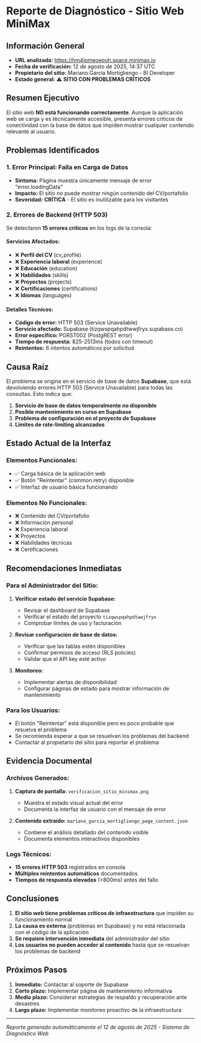 # Reporte de Diagnóstico - Sitio Web MiniMax

## Información General
- **URL analizada:** https://hm4jpmeoepoh.space.minimax.io
- **Fecha de verificación:** 12 de agosto de 2025, 14:37 UTC
- **Propietario del sitio:** Mariano García Mortigliengo - BI Developer
- **Estado general:** ⚠️ **SITIO CON PROBLEMAS CRÍTICOS**

## Resumen Ejecutivo

El sitio web **NO está funcionando correctamente**. Aunque la aplicación web se carga y es técnicamente accesible, presenta errores críticos de conectividad con la base de datos que impiden mostrar cualquier contenido relevante al usuario.

## Problemas Identificados

### 1. Error Principal: Falla en Carga de Datos
- **Síntoma:** Página muestra únicamente mensaje de error "error.loadingData"
- **Impacto:** El sitio no puede mostrar ningún contenido del CV/portafolio
- **Severidad:** **CRÍTICA** - El sitio es inutilizable para los visitantes

### 2. Errores de Backend (HTTP 503)
Se detectaron **15 errores críticos** en los logs de la consola:

#### Servicios Afectados:
- ❌ **Perfil del CV** (cv_profile)
- ❌ **Experiencia laboral** (experience) 
- ❌ **Educación** (education)
- ❌ **Habilidades** (skills)
- ❌ **Proyectos** (projects)
- ❌ **Certificaciones** (certifications)
- ❌ **Idiomas** (languages)

#### Detalles Técnicos:
- **Código de error:** HTTP 503 (Service Unavailable)
- **Servicio afectado:** Supabase (tizqwspqahpdtwwjfryx.supabase.co)
- **Error específico:** PGRST002 (PostgREST error)
- **Tiempo de respuesta:** 825-2513ms (todos con timeout)
- **Reintentos:** 6 intentos automáticos por solicitud

## Causa Raíz

El problema se origina en el servicio de base de datos **Supabase**, que está devolviendo errores HTTP 503 (Service Unavailable) para todas las consultas. Esto indica que:

1. **Servicio de base de datos temporalmente no disponible**
2. **Posible mantenimiento en curso en Supabase**
3. **Problema de configuración en el proyecto de Supabase**
4. **Límites de rate-limiting alcanzados**

## Estado Actual de la Interfaz

### Elementos Funcionales:
- ✅ Carga básica de la aplicación web
- ✅ Botón "Reintentar" (common.retry) disponible
- ✅ Interfaz de usuario básica funcionando

### Elementos No Funcionales:
- ❌ Contenido del CV/portafolio
- ❌ Información personal
- ❌ Experiencia laboral
- ❌ Proyectos
- ❌ Habilidades técnicas
- ❌ Certificaciones

## Recomendaciones Inmediatas

### Para el Administrador del Sitio:
1. **Verificar estado del servicio Supabase:**
   - Revisar el dashboard de Supabase
   - Verificar el estado del proyecto `tizqwspqahpdtwwjfryx`
   - Comprobar límites de uso y facturación

2. **Revisar configuración de base de datos:**
   - Verificar que las tablas estén disponibles
   - Confirmar permisos de acceso (RLS policies)
   - Validar que el API key esté activo

3. **Monitoreo:**
   - Implementar alertas de disponibilidad
   - Configurar páginas de estado para mostrar información de mantenimiento

### Para los Usuarios:
- El botón "Reintentar" está disponible pero es poco probable que resuelva el problema
- Se recomienda esperar a que se resuelvan los problemas del backend
- Contactar al propietario del sitio para reportar el problema

## Evidencia Documental

### Archivos Generados:
1. **Captura de pantalla:** `verificacion_sitio_minimax.png`
   - Muestra el estado visual actual del error
   - Documenta la interfaz de usuario con el mensaje de error

2. **Contenido extraído:** `mariano_garcia_mortigliengo_page_content.json`
   - Contiene el análisis detallado del contenido visible
   - Documenta elementos interactivos disponibles

### Logs Técnicos:
- **15 errores HTTP 503** registrados en consola
- **Múltiples reintentos automáticos** documentados
- **Tiempos de respuesta elevados** (>800ms) antes del fallo

## Conclusiones

1. **El sitio web tiene problemas críticos de infraestructura** que impiden su funcionamiento normal
2. **La causa es externa** (problemas en Supabase) y no está relacionada con el código de la aplicación
3. **Se requiere intervención inmediata** del administrador del sitio
4. **Los usuarios no pueden acceder al contenido** hasta que se resuelvan los problemas de backend

## Próximos Pasos

1. **Inmediato:** Contactar al soporte de Supabase
2. **Corto plazo:** Implementar página de mantenimiento informativa
3. **Medio plazo:** Considerar estrategias de respaldo y recuperación ante desastres
4. **Largo plazo:** Implementar monitoreo proactivo de la infraestructura

---
*Reporte generado automáticamente el 12 de agosto de 2025 - Sistema de Diagnóstico Web*